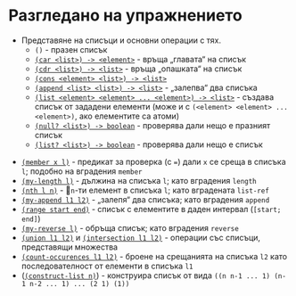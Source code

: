 Разгледано на упражнението
==========================

* Представяне на списъци и основни операции с тях.
  * ```()``` - празен списък
  * [`(car <list>) -> <element>`](http://www.schemers.org/Documents/Standards/R5RS/HTML/r5rs-Z-H-9.html#%_idx_392) - връща „главата“ на списък
  * [`(cdr <list>) -> <list>`](http://www.schemers.org/Documents/Standards/R5RS/HTML/r5rs-Z-H-9.html#%_idx_396) - връща „опашката“ на списък
  * [`(cons <element> <list>) -> <list>`](http://www.schemers.org/Documents/Standards/R5RS/HTML/r5rs-Z-H-9.html#%_idx_390)
  * [`(append <list> <list>) -> <list>`](http://www.schemers.org/Documents/Standards/R5RS/HTML/r5rs-Z-H-9.html#%_idx_420) - „залепва“ два списъка
  * [`(list <element> <element> ... <element>) -> <list>`](http://www.schemers.org/Documents/Standards/R5RS/HTML/r5rs-Z-H-9.html#%_idx_416) - създава списък от зададени елементи (може и с ```(<element> <element> ... <element>)```, ако елементите са атоми)
  * [`(null? <list>) -> boolean`](http://www.schemers.org/Documents/Standards/R5RS/HTML/r5rs-Z-H-9.html#%_idx_410) - проверява дали нещо е празният списък
  * [`(list? <list>) -> boolean`](http://www.schemers.org/Documents/Standards/R5RS/HTML/r5rs-Z-H-9.html#%_idx_414) - проверява дали нещо е списък
- [`(member x l)`](01member.scm) - предикат за проверка (с `=`) дали `x` се среща в списъка `l`; подобно на вградения `member`
- [`(my-length l)`](02length.scm) - дължина на списъка `l`; като вградения `length`
- [`(nth l n)`](03nth.scm) - `n`-ти елемент в списъка `l`; като вградената `list-ref`
- [`(my-append l1 l2)`](04append.scm) - „залепя“ два списъка; като вградения `append`
- [`(range start end)`](05range.scm) - списък с елементите в даден интервал (`[start; end]`)
- [`(my-reverse l)`](06reverse.scm) - обръща списък; като вградения `reverse`
- [`(union l1 l2)`](07union.scm) и [`(intersection l1 l2)`](08intersection.scm) - операции със списъци, представящи множества
- [`(count-occurences l1 l2)`](09count-occurences.scm) - броене на срещанията на списъка `l2` като последователност от елементи в списъка `l1`
- ([`(construct-list n)`](10construct-list.scm)) - конструира списък от вида `((n n-1 ... 1) (n-1 n-2 ... 1) ... (2 1) (1))`
